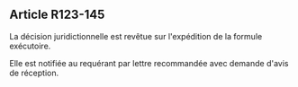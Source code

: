 Article R123-145
----
La décision juridictionnelle est revêtue sur l'expédition de la formule
exécutoire.

Elle est notifiée au requérant par lettre recommandée avec demande d'avis de
réception.
